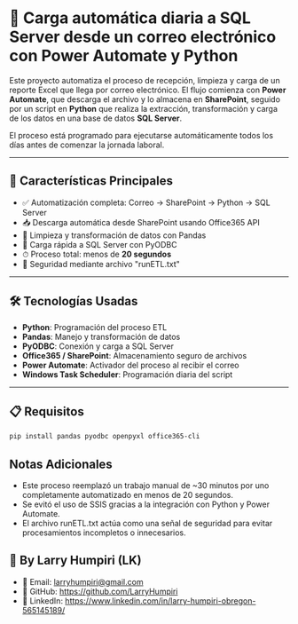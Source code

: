 # 📨 Carga automática diaria a SQL Server desde un correo electrónico con Power Automate y Python

Este proyecto automatiza el proceso de recepción, limpieza y carga de un reporte Excel que llega por correo electrónico. El flujo comienza con **Power Automate**, que descarga el archivo y lo almacena en **SharePoint**, seguido por un script en **Python** que realiza la extracción, transformación y carga de los datos en una base de datos **SQL Server**.

El proceso está programado para ejecutarse automáticamente todos los días antes de comenzar la jornada laboral.

---

## 🚀 Características Principales

- ✅ Automatización completa: Correo → SharePoint → Python → SQL Server
- 📥 Descarga automática desde SharePoint usando Office365 API
- 🧹 Limpieza y transformación de datos con Pandas
- 💽 Carga rápida a SQL Server con PyODBC
- ⏱ Proceso total: menos de **20 segundos**
- 👤 Seguridad mediante archivo "runETL.txt"

---

## 🛠 Tecnologías Usadas

- **Python**: Programación del proceso ETL
- **Pandas**: Manejo y transformación de datos
- **PyODBC**: Conexión y carga a SQL Server
- **Office365 / SharePoint**: Almacenamiento seguro de archivos
- **Power Automate**: Activador del proceso al recibir el correo
- **Windows Task Scheduler**: Programación diaria del script

---

## 📋 Requisitos

```bash
pip install pandas pyodbc openpyxl office365-cli
```
## Notas Adicionales
- Este proceso reemplazó un trabajo manual de ~30 minutos por uno completamente automatizado en menos de 20 segundos.
- Se evitó el uso de SSIS gracias a la integración con Python y Power Automate.
- El archivo runETL.txt actúa como una señal de seguridad para evitar procesamientos incompletos o innecesarios.

## 🦁 By Larry Humpiri (LK)
- 📧 Email: larryhumpiri@gmail.com
- 🔗 GitHub: https://github.com/LarryHumpiri
- 💼 LinkedIn: https://www.linkedin.com/in/larry-humpiri-obregon-565145189/